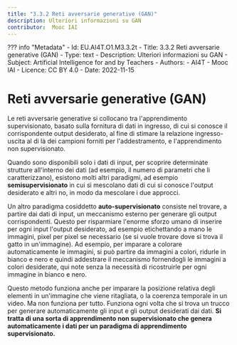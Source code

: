 ```yaml
---
title: "3.3.2 Reti avversarie generative (GAN)"
description: Ulteriori informazioni su GAN
contributor:  Mooc IAI
---
```

??? info "Metadata"
    - Id: EU.AI4T.O1.M3.3.2t
    - Title: 3.3.2 Reti avversarie generative (GAN)
    - Type: text
    - Description: Ulteriori informazioni su GAN
    - Subject: Artificial Intelligence for and by Teachers
    - Authors:
        - AI4T 
        - Mooc IAI
    - Licence: CC BY 4.0
    - Date: 2022-11-15

# Reti avversarie generative (GAN)
Le reti avversarie generative si collocano tra l'apprendimento supervisionato, basato sulla fornitura di dati in ingresso, di cui si conosce il corrispondente output desiderato, al fine di stimare la relazione ingresso-uscita al di là dei campioni forniti per l'addestramento, e l'apprendimento non supervisionato.

Quando sono disponibili solo i dati di input, per scoprire determinate strutture all'interno dei dati (ad esempio, il numero di parametri che li caratterizzano), esistono molti altri paradigmi, ad esempio **semisupervisionato** in cui si mescolano dati di cui si conosce l'output desiderato e altri no, in modo da mescolare i due approcci.

Un altro paradigma cosiddetto **auto-supervisionato** consiste nel trovare, a partire dai dati di input, un meccanismo esterno per generare gli output corrispondenti. Questo per risparmiare l'enorme sforzo umano di inserire per ogni input l'output desiderato, ad esempio etichettando a mano le immagini, pixel per pixel se necessario (se si vuole trovare dove si trova il gatto in un'immagine). Ad esempio, per imparare a colorare automaticamente le immagini, si può partire da immagini a colori, ridurle in bianco e nero e quindi addestrare il meccanismo fornendogli le immagini a colori desiderate, qui note senza la necessità di ricostruirle per ogni immagine in bianco e nero.

Questo metodo funziona anche per imparare la posizione relativa degli elementi in un'immagine che viene ritagliata, o la coerenza temporale in un video. Ma non funziona per tutto. Funziona ogni volta che si trova un trucco per generare automaticamente gli input e gli output desiderati dai dati. **Si tratta di una sorta di apprendimento non supervisionato che genera automaticamente i dati per un paradigma di apprendimento supervisionato.**

